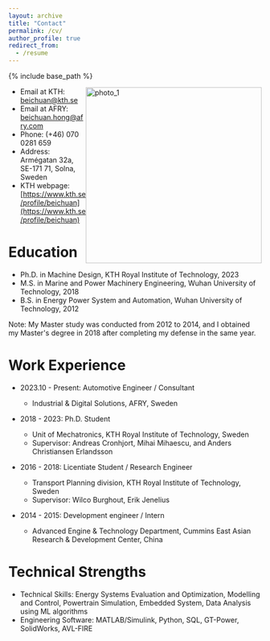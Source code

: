 ```yaml
---
layout: archive
title: "Contact"
permalink: /cv/
author_profile: true
redirect_from:
  - /resume
---
```


{% include base_path %}

<img src="https://beichuanh.github.io/beichuan/images/photo_1.jpg" alt="photo_1" style="width: 350px; height: auto; float: right;">

* Email at KTH: beichuan@kth.se
* Email at AFRY: beichuan.hong@afry.com
* Phone: (+46) 070 0281 659
* Address: Armégatan 32a, SE-171 71, Solna, Sweden
* KTH webpage: [https://www.kth.se/profile/beichuan](https://www.kth.se/profile/beichuan)

Education
======
* Ph.D. in Machine Design, KTH Royal Institute of Technology, 2023
* M.S. in Marine and Power Machinery Engineering, Wuhan University of Technology, 2018
* B.S. in Energy Power System and Automation, Wuhan University of Technology, 2012

Note: My Master study was conducted from 2012 to 2014, and I obtained my Master's degree in 2018 after completing my defense in the same year.

Work Experience
======
* 2023.10 - Present: Automotive Engineer / Consultant
  * Industrial & Digital Solutions, AFRY, Sweden

* 2018 - 2023: Ph.D. Student
  * Unit of Mechatronics, KTH Royal Institute of Technology, Sweden
  * Supervisor: Andreas Cronhjort, Mihai Mihaescu, and Anders Christiansen Erlandsson

* 2016 - 2018: Licentiate Student / Research Engineer
  * Transport Planning division, KTH Royal Institute of Technology, Sweden
  * Supervisor: Wilco Burghout, Erik Jenelius

* 2014 - 2015: Development engineer / Intern
  * Advanced Engine & Technology Department, Cummins East Asian Research & Development Center, China

Technical Strengths
======
* Technical Skills: Energy Systems Evaluation and Optimization, Modelling
and Control, Powertrain Simulation, Embedded System, Data Analysis using ML algorithms
* Engineering Software: MATLAB/Simulink, Python, SQL, GT-Power, SolidWorks, AVL-FIRE
